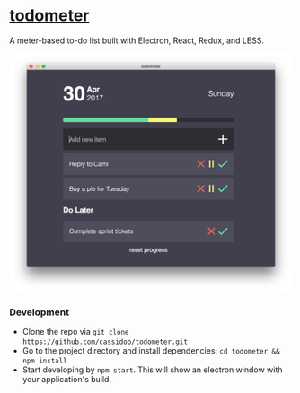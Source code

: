 [todometer](http://cassidoo.github.io/todometer)
=========

A meter-based to-do list built with Electron, React, Redux, and LESS.

![todometer](assets/screenshot.png)

### Development

* Clone the repo via `git clone https://github.com/cassidoo/todometer.git`
* Go to the project directory and install dependencies: `cd todometer && npm install`
* Start developing by `npm start`. This will show an electron window with your application's build.